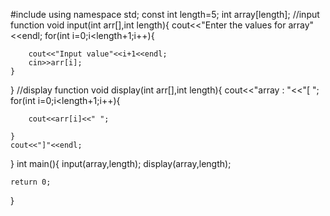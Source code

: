 #include <iostream>
using namespace std;
const int length=5;
int array[length];
//input function
void input(int arr[],int length){
	cout<<"Enter the values for array"<<endl;
    for(int i=0;i<length+1;i++){
    	
    	cout<<"Input value"<<i+1<<endl;
        cin>>arr[i];
    }
    
}
//display function
void display(int arr[],int length){
      cout<<"array : "<<"[ ";
    for(int i=0;i<length+1;i++){
      
        cout<<arr[i]<<" ";
       
    }
    cout<<"]"<<endl;
}
int main(){
    input(array,length);
    display(array,length);
    
    
    
    return 0;
}
